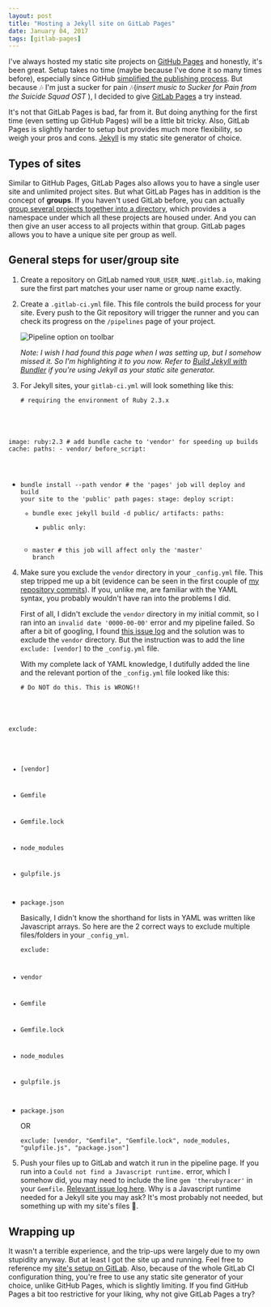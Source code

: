 ```yaml
---
layout: post
title: "Hosting a Jekyll site on GitLab Pages"
date: January 04, 2017
tags: [gitlab-pages]
---
```

I've always hosted my static site projects on [GitHub Pages](https://pages.github.com/) and honestly, it's been great. Setup takes no time (maybe because I've done it so many times before), especially since GitHub [simplified the publishing process](https://github.com/blog/2228-simpler-github-pages-publishing). But because <span class="emoji" role="img" tabindex="0" aria-label="musical notes">&#x1F3B6;</span> I'm just a sucker for pain <span class="emoji" role="img" tabindex="0" aria-label="musical notes">&#x1F3B6;</span>(*insert music to Sucker for Pain from the Suicide Squad OST* ), I decided to give [GitLab Pages](https://pages.gitlab.io/) a try instead.

It's not that GitLab Pages is bad, far from it. But doing anything for the first time (even setting up GitHub Pages) will be a little bit tricky. Also, GitLab Pages is slightly harder to setup but provides much more flexibility, so weigh your pros and cons. [Jekyll](https://jekyllrb.com/) is my static site generator of choice.

## Types of sites

Similar to GitHub Pages, GitLab Pages also allows you to have a single user site and unlimited project sites. But what GitLab Pages has in addition is the concept of **groups**. If you haven't used GitLab before, you can actually [group several projects together into a directory](https://docs.gitlab.com/ee/workflow/groups.html), which provides a namespace under which all these projects are housed under. And you can then give an user access to all projects within that group. GitLab pages allows you to have a unique site per group as well.

## General steps for user/group site

1. Create a repository on GitLab named `YOUR_USER_NAME.gitlab.io`, making sure the first part matches your user name or group name exactly.

2. Create a `.gitlab-ci.yml` file. This file controls the build process for your site. Every push to the Git repository will trigger the runner and you can check its progress on the `/pipelines` page of your project.

    <img srcset="{{ site.url }}/assets/images/posts/gitlab-pages/pipeline-480.png 480w, {{ site.url }}/assets/images/posts/gitlab-pages/pipeline-640.png 640w, {{ site.url }}/assets/images/posts/gitlab-pages/pipeline-960.png 960w, {{ site.url }}/assets/images/posts/gitlab-pages/pipeline-1280.png 1280w" sizes="(max-width: 400px) 100vw, (max-width: 960px) 75vw, 640px" src="{{ site.url }}/assets/images/posts/gitlab-pages/pipeline-640.png" alt="Pipeline option on toolbar" />

    *Note: I wish I had found this page when I was setting up, but I somehow missed it. So I'm highlighting it to you now. Refer to [Build Jekyll with Bundler](https://gitlab.com/jekyll-themes/default-bundler) if you're using Jekyll as your static site generator.*

3. <p class="no-margin">For Jekyll sites, your <code>gitlab-ci.yml</code> will look something like this:</p>

    <pre><code class="language-yaml">&num; requiring the environment of Ruby 2.3.x
image: ruby:2.3
&num; add bundle cache to 'vendor' for speeding up builds
cache:
  paths:
      - vendor/
before_script:
  - bundle install --path vendor
&num; the 'pages' job will deploy and build your site to the 'public' path
pages:
  stage: deploy
  script:
      - bundle exec jekyll build -d public/
  artifacts:
        paths:
          - public
  only:
      - master &num; this job will affect only the 'master' branch</code></pre>

4. Make sure you exclude the `vendor` directory in your `_config.yml` file. This step tripped me up a bit (evidence can be seen in the first couple of [my repository commits](https://gitlab.com/penang-hokkien/penang-hokkien.gitlab.io/commits/master)). If you, unlike me, are familiar with the YAML syntax, you probably wouldn't have ran into the problems I did.

    First of all, I didn't exclude the `vendor` directory in my initial commit, so I ran into an `invalid date '0000-00-00'` error and my pipeline failed. So after a bit of googling, I found [this issue log](https://github.com/jekyll/jekyll/issues/2938) and the solution was to exclude the `vendor` directory. But the instruction was to add the line `exclude: [vendor]` to the `_config.yml` file.

    With my complete lack of YAML knowledge, I dutifully added the line and the relevant portion of the `_config.yml` file looked like this:

    <pre><code class="language-yaml"># Do NOT do this. This is WRONG!!
exclude:
  - [vendor]
  - Gemfile
  - Gemfile.lock
  - node_modules
  - gulpfile.js
  - package.json</code></pre>

    Basically, I didn't know the shorthand for lists in YAML was written like Javascript arrays. So here are the 2 correct ways to exclude multiple files/folders in your `_config_yml`.

    <pre><code class="language-yaml">exclude:
  - vendor
  - Gemfile
  - Gemfile.lock
  - node_modules
  - gulpfile.js
  - package.json</code></pre>

    OR

    <pre><code class="language-yaml">exclude: [vendor, "Gemfile", "Gemfile.lock", node_modules, "gulpfile.js", "package.json"]</code></pre>

5. Push your files up to GitLab and watch it run in the pipeline page. If you run into a `Could not find a Javascript runtime.` error, which I somehow did, you may need to include the line `gem 'therubyracer'` in your `Gemfile`. [Relevant issue log here](https://github.com/jekyll/jekyll/issues/2327). Why is a Javascript runtime needed for a Jekyll site you may ask? It's most probably not needed, but something up with my site's files <span class="emoji" role="img" tabindex="0" aria-label="person shrugging">&#x1F937;</span>.

## Wrapping up

It wasn't a terrible experience, and the trip-ups were largely due to my own stupidity anyway. But at least I got the site up and running. Feel free to reference my [site's setup on GitLab](https://gitlab.com/penang-hokkien/penang-hokkien.gitlab.io). Also, because of the whole GitLab CI configuration thing, you're free to use any static site generator of your choice, unlike GitHub Pages, which is slightly limiting. If you find GitHub Pages a bit too restrictive for your liking, why not give GitLab Pages a try?

